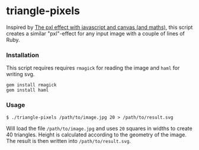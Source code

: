 triangle-pixels
===============

Inspired by [The pxl effect with javascript and canvas (and maths)](http://revdancatt.com/2012/03/31/the-pxl-effect-with-javascript-and-canvas-and-maths/), this script creates a similar "pxl"-effect for any input image with a couple of lines of Ruby.

### Installation

This script requires requires `rmagick` for reading the image and `haml` for writing svg.

    gem install rmagick
    gem install haml

### Usage

    $ ./triangle-pixels /path/to/image.jpg 20 > /path/to/result.svg

Will load the file `/path/to/image.jpg` and uses `20` squares in widths to create 40 triangles. Height is calculated according to the geometry of the image. The result is then written into `/path/to/result.svg`.

